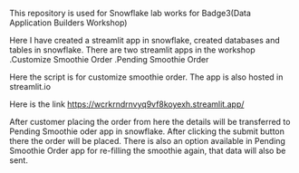 This repository is used for Snowflake lab works for Badge3(Data Application Builders Workshop)

Here I have created a streamlit app in snowflake, created databases and tables in snowflake. There are two streamlit apps in the workshop 
.Customize Smoothie Order
.Pending Smoothie Order

Here the script is for customize smoothie order. The app is also hosted in streamlit.io

Here is the link https://wcrkrndrnvyq9vf8koyexh.streamlit.app/

After customer placing the order from here the details will be transferred to Pending Smoothie oder app in snowflake.
After clicking the submit button there the order will be placed.
There is also an option available in Pending Smoothie Order app for re-filling the smoothie again, that data will also be sent.
